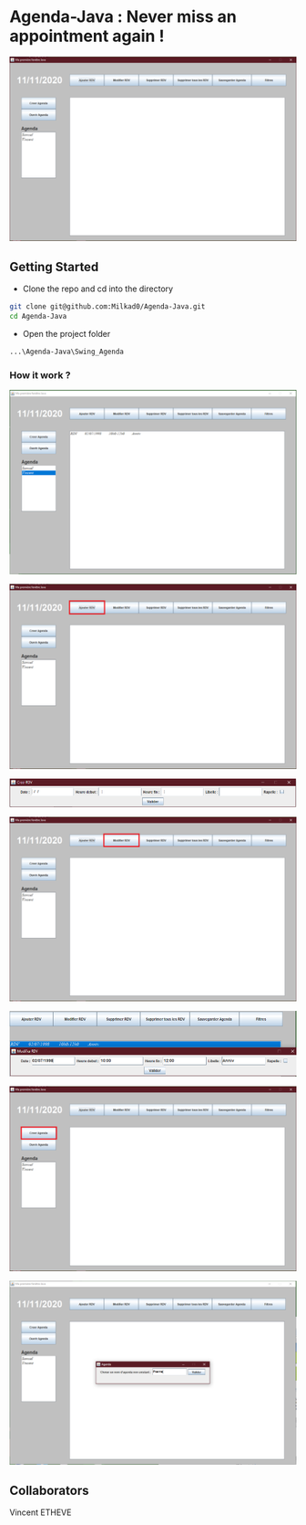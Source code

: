 # Agenda-Java : Never miss an appointment again !

![](Images/Agenda1.PNG)

## Getting Started

- Clone the repo and cd into the directory
```sh
git clone git@github.com:Milkad0/Agenda-Java.git
cd Agenda-Java
```

- Open the project folder
```sh
...\Agenda-Java\Swing_Agenda
```
### How it work ?

![](Images/Agenda2.PNG)

![](Images/AgendaAddRDV.png)

![](Images/AddRdvPop.PNG)

![](Images/AgendaModifier.png)

![](Images/Modif.PNG)

![](Images/AgendaAddAgenda.png)

![](Images/AddAgenda.PNG)

## Collaborators

Vincent ETHEVE
